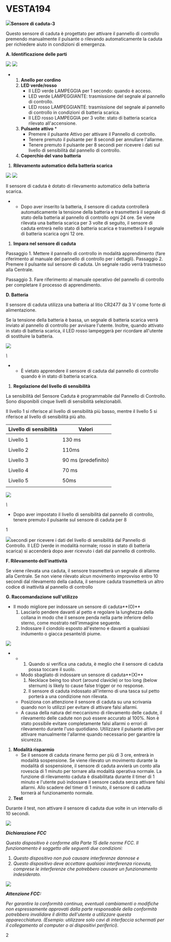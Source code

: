 # VESTA194

![](<.gitbook/assets/0 (79).jpeg>)**Sensore di caduta-3**

Questo sensore di caduta è progettato per attivare il pannello di controllo premendo manualmente il pulsante o rilevando automaticamente la caduta per richiedere aiuto in condizioni di emergenza.

**A. Identificazione delle parti**

![](<.gitbook/assets/1 (59).png>) ![](<.gitbook/assets/2 (64).jpeg>)

*
  1. **Anello per cordino**
  2. **LED verde/rosso**
     * Il LED verde LAMPEGGIA per 1 secondo: quando è acceso.
     * LED verde LAMPEGGIANTE: trasmissione del segnale al pannello di controllo.
     * LED rosso LAMPEGGIANTE: trasmissione del segnale al pannello di controllo in condizioni di batteria scarica.
     * Il LED rosso LAMPEGGIA per 3 volte: stato di batteria scarica rilevato all'accensione.
  3. **Pulsante attivo**
     *
       * Premere il pulsante Attivo per attivare il Pannello di controllo.
       * Tenere premuto il pulsante per 8 secondi per annullare l'allarme.
       * Tenere premuto il pulsante per 8 secondi per ricevere i dati sul livello di sensibilità dal pannello di controllo.
  4. **Coperchio del vano batteria**

1. **Rilevamento automatico della batteria scarica**

![](<.gitbook/assets/3 (57).jpeg>) ![](<.gitbook/assets/4 (64).png>)

Il sensore di caduta è dotato di rilevamento automatico della batteria scarica.

*
  * Dopo aver inserito la batteria, il sensore di caduta controllerà automaticamente la tensione della batteria e trasmetterà il segnale di stato della batteria al pannello di controllo ogni 24 ore. Se viene rilevata una batteria scarica per 3 volte di seguito, il sensore di caduta entrerà nello stato di batteria scarica e trasmetterà il segnale di batteria scarica ogni 12 ore.

1. **Impara nel sensore di caduta**

Passaggio 1. Mettere il pannello di controllo in modalità apprendimento (fare riferimento al manuale del pannello di controllo per i dettagli). Passaggio 2. Premere il pulsante sul sensore di caduta. Un segnale radio verrà trasmesso alla Centrale.

Passaggio 3. Fare riferimento al manuale operativo del pannello di controllo per completare il processo di apprendimento.

**D. Batteria**

Il sensore di caduta utilizza una batteria al litio CR2477 da 3 V come fonte di alimentazione.

Se la tensione della batteria è bassa, un segnale di batteria scarica verrà inviato al pannello di controllo per avvisare l'utente. Inoltre, quando attivato in stato di batteria scarica, il LED rosso lampeggerà per ricordare all'utente di sostituire la batteria.

![](<.gitbook/assets/5 (66).png>)

_\\_

*
  * È vietato apprendere il sensore di caduta dal pannello di controllo quando è in stato di batteria scarica.

1. **Regolazione del livello di sensibilità**

La sensibilità del Sensore Caduta è programmabile dal Pannello di Controllo. Sono disponibili cinque livelli di sensibilità selezionabili.

Il livello 1 si riferisce al livello di sensibilità più basso, mentre il livello 5 si riferisce al livello di sensibilità più alto.

| Livello di sensibilità | Valori              |
| ---------------------- | ------------------- |
|                        |                     |
| Livello 1              | 130 ms              |
|                        |                     |
| Livello 2              | 110ms               |
|                        |                     |
| Livello 3              | 90 ms (predefinito) |
|                        |                     |
| Livello 4              | 70 ms               |
|                        |                     |
| Livello 5              | 50ms                |
|                        |                     |

![](<.gitbook/assets/6 (46).png>)

_\\_

* Dopo aver impostato il livello di sensibilità dal pannello di controllo, tenere premuto il pulsante sul sensore di caduta per 8

1

![](<.gitbook/assets/7 (41).png>)secondi per ricevere i dati del livello di sensibilità dal Pannello di Controllo. Il LED (verde in modalità normale; rosso in stato di batteria scarica) si accenderà dopo aver ricevuto i dati dal pannello di controllo.

**F. Rilevamento dell'inattività**

Se viene rilevata una caduta, il sensore trasmetterà un segnale di allarme alla Centrale. Se non viene rilevato alcun movimento improvviso entro 10 secondi dal rilevamento della caduta, il sensore caduta trasmetterà un altro codice di inattività al pannello di controllo

**G. Raccomandazione sull'utilizzo**

* Il modo migliore per indossare un sensore di caduta\*\*(O)\*\*
  1. Lasciarlo pendere davanti al petto e regolare la lunghezza della collana in modo che il sensore penda nella parte inferiore dello sterno, come mostrato nell'immagine seguente.
  2. Indossare il ciondolo esposto all'esterno e davanti a qualsiasi indumento o giacca pesante/di piume.

![](<.gitbook/assets/8 (37).jpeg>)

*
  *
    1. Quando si verifica una caduta, è meglio che il sensore di caduta possa toccare il suolo.
  * Modo sbagliato di indossare un sensore di caduta\*\*(X)\*\*
    1. Necklace being too short (around clavicle) or too long (below sternum) is likely to cause false trigger or no response.
    2. Il sensore di caduta indossato all'interno di una tasca sul petto porterà a una condizione non rilevata.
  * Posiziona con attenzione il sensore di caduta su una scrivania quando non lo utilizzi per evitare di attivare falsi allarmi.
  * A causa della natura del meccanismo di rilevamento delle cadute, il rilevamento delle cadute non può essere accurato al 100%. Non è stato possibile evitare completamente falsi allarmi o errori di rilevamento durante l'uso quotidiano. Utilizzare il pulsante attivo per attivare manualmente l'allarme quando necessario per garantire la sicurezza.

1. **Modalità risparmio**
   * Se il sensore di caduta rimane fermo per più di 3 ore, entrerà in modalità sospensione. Se viene rilevato un movimento durante la modalità di sospensione, il sensore di caduta avvierà un conto alla rovescia di 1 minuto per tornare alla modalità operativa normale. La funzione di rilevamento caduta è disabilitata durante il timer di 1 minuto e l'utente può indossare il sensore caduta senza attivare falsi allarmi. Allo scadere del timer di 1 minuto, il sensore di caduta tornerà al funzionamento normale.
2. **Test**

Durante il test, non attivare il sensore di caduta due volte in un intervallo di 10 secondi.

![](<.gitbook/assets/9 (38).png>)

_**Dichiarazione FCC**_

_Questo dispositivo è conforme alla Parte 15 delle norme FCC. Il funzionamento è soggetto alle seguenti due condizioni:_

1. _Questo dispositivo non può causare interferenze dannose e_
2. _Questo dispositivo deve accettare qualsiasi interferenza ricevuta, comprese le interferenze che potrebbero causare un funzionamento indesiderato._

![](<.gitbook/assets/10 (21).jpeg>)

_**Attenzione FCC:**_

_Per garantire la conformità continua, eventuali cambiamenti o modifiche non espressamente approvati dalla parte responsabile della conformità potrebbero invalidare il diritto dell'utente a utilizzare questa apparecchiatura. (Esempio: utilizzare solo cavi di interfaccia schermati per il collegamento al computer o ai dispositivi periferici)._

2
